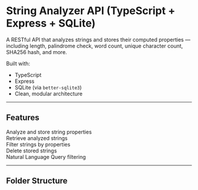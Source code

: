 #  String Analyzer API (TypeScript + Express + SQLite)

A RESTful API that analyzes strings and stores their computed properties — including length, palindrome check, word count, unique character count, SHA256 hash, and more.

Built with:
- TypeScript
- Express
- SQLite (via `better-sqlite3`)
- Clean, modular architecture

---

## Features

 Analyze and store string properties  
 Retrieve analyzed strings  
 Filter strings by properties  
 Delete stored strings  
 Natural Language Query filtering  

---

##  Folder Structure

